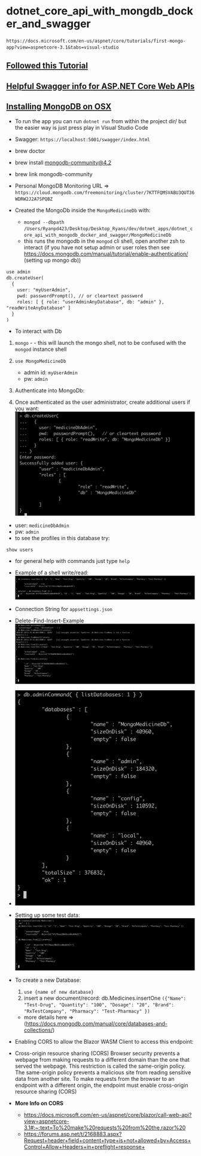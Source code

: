 # dotnet_core_api_with_mongdb_docker_and_swagger

`https://docs.microsoft.com/en-us/aspnet/core/tutorials/first-mongo-app?view=aspnetcore-3.1&tabs=visual-studio`

## [Followed this Tutorial](https://dev.to/etnicholson/developing-a-crudapi-with-asp-net-core-mongodb-docker-swagger-cf4)

## [Helpful Swagger info for ASP.NET Core Web APIs](https://docs.microsoft.com/en-us/samples/aspnet/aspnetcore.docs/getstarted-swashbuckle-aspnetcore/?tabs=visual-studio)

## [Installing MongoDB on OSX](https://docs.mongodb.com/manual/tutorial/install-mongodb-on-os-x/)

* To run the app you can run `dotnet run` from within the project dir/ but the easier way is just press play in Visual Studio Code

* Swagger: `https://localhost:5001/swagger/index.html`

* brew doctor
* brew install mongodb-community@4.2
* brew link mongodb-community

* Personal MongoDB Monitoring URL => `https://cloud.mongodb.com/freemonitoring/cluster/7KTTFQMSVABU3QUT36WDRW2J2A7SPQBZ`

* Created the MongoDb inside the `MongoMedicineDb` with:  
   * `mongod --dbpath /Users/Ryanpd423/Desktop/Desktop_Ryans/dev/dotnet_apps/dotnet_core_api_with_mongodb_docker_and_swagger/MongoMedicineDb` 
   * this runs the mongodb in the `mongod` cli shell, open another zsh to interact (if you have not setup admin or user roles then see https://docs.mongodb.com/manual/tutorial/enable-authentication/ (setting up mongo db))
```
use admin
db.createUser(
  {
    user: "myUserAdmin",
    pwd: passwordPrompt(), // or cleartext password
    roles: [ { role: "userAdminAnyDatabase", db: "admin" }, "readWriteAnyDatabase" ]
  }
)
```

* To interact with Db
1. `mongo` - - this will launch the mongo shell, not to be confused with the `mongod` instance shell
2. `use MongoMedicineDb`
   * admin id: `myUserAdmin`
   * pw: `admin`
3. Authenticate into MongoDb:

4. Once authenticated as the user administrator, create additional users if you want:
![created_user_for_medicine_db](create_user_for_mongo_medicine_db.png)
* user: `medicineDbAdmin`
* pw: `admin`
* to see the profiles in this database try:
```
show users
```
* for general help with commands just type `help`

* Example of a shell write/read:
![write-read-via-shell-example](insert_and_read_example.png)

* Connection String for `appsettings.json`

* Delete-Find-Insert-Example
![delete-find-insert-example](delete_insert_find_example.png)

* ![List databases example](list_databases_example.png)

* Setting up some test data:
![test-data](setting_up_the_medicine_db_with_some_starter_data.png)

* To create a new Database:
  1) `use {name of new database}`
  2) insert a new document/record: db.Medicines.insertOne 
   `({"Name": "Test-Drug", "Quantity": "100", "Dosage": "20", "Brand": "RxTestCompany", "Pharmacy": "Test-Pharmacy" })`
  * more details here => (https://docs.mongodb.com/manual/core/databases-and-collections/)

* Enabling CORS to allow the Blazor WASM Client to access this endpoint:
* Cross-origin resource sharing (CORS)
Browser security prevents a webpage from making requests to a different domain than the one that served the webpage. This restriction is called the same-origin policy. The same-origin policy prevents a malicious site from reading sensitive data from another site. To make requests from the browser to an endpoint with a different origin, the endpoint must enable cross-origin resource sharing (CORS)
* **More Info on CORS**
  * https://docs.microsoft.com/en-us/aspnet/core/blazor/call-web-api?view=aspnetcore-3.1#:~:text=To%20make%20requests%20from%20the,razor%20
  * https://forums.asp.net/t/2168883.aspx?Request+header+field+content+type+is+not+allowed+by+Access+Control+Allow+Headers+in+preflight+response+



